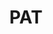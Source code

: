 ---
layout: default
nav_order: 60
parent: Azure
grand_parent: Deployment
permalink: /deployment/azure/pat
title: PAT
tags: ["deployment", "kubernetes", "azure", "nuget", "pat"]
---